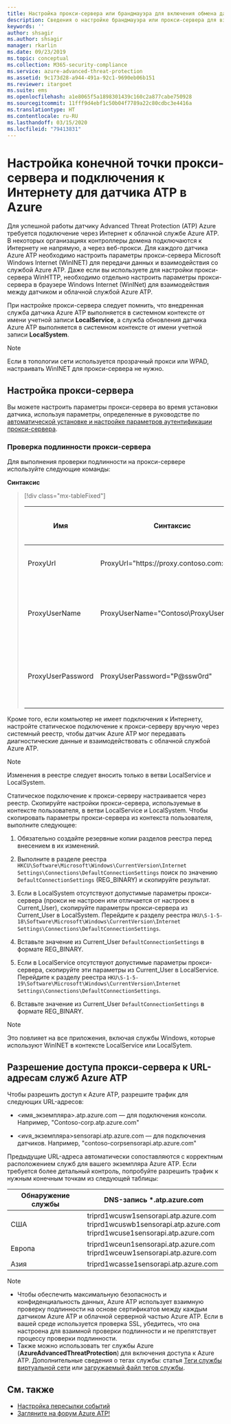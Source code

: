 ```yaml
---
title: Настройка прокси-сервера или брандмауэра для включения обмена данными между Azure ATP и датчиком
description: Сведения о настройке брандмауэра или прокси-сервера для взаимодействия облачной службы Azure ATP и датчиков Azure ATP
keywords: ''
author: shsagir
ms.author: shsagir
manager: rkarlin
ms.date: 09/23/2019
ms.topic: conceptual
ms.collection: M365-security-compliance
ms.service: azure-advanced-threat-protection
ms.assetid: 9c173d28-a944-491a-92c1-9690eb06b151
ms.reviewer: itargoet
ms.suite: ems
ms.openlocfilehash: a1e8065f5a1898301439c160c2a877cabe750928
ms.sourcegitcommit: 11fff9d4ebf1c50b04f7789a22c80cdbc3e4416a
ms.translationtype: HT
ms.contentlocale: ru-RU
ms.lasthandoff: 03/15/2020
ms.locfileid: "79413831"
---
```

# <a name="configure-endpoint-proxy-and-internet-connectivity-settings-for-your-azure-atp-sensor"></a>Настройка конечной точки прокси-сервера и подключения к Интернету для датчика ATP в Azure

Для успешной работы датчику Advanced Threat Protection (ATP) Azure требуется подключение через Интернет к облачной службе Azure ATP. В некоторых организациях контроллеры домена подключаются к Интернету не напрямую, а через веб-прокси. Для каждого датчика Azure ATP необходимо настроить параметры прокси-сервера Microsoft Windows Internet (WinINET) для передачи данных и взаимодействия со службой Azure ATP. Даже если вы используете для настройки прокси-сервера WinHTTP, необходимо отдельно настроить параметры прокси-сервера в браузере Windows Internet (WinINet) для взаимодействия между датчиком и облачной службой Azure ATP.

При настройке прокси-сервера следует помнить, что внедренная служба датчика Azure ATP выполняется в системном контексте от имени учетной записи **LocalService**, а служба обновления датчика Azure ATP выполняется в системном контексте от имени учетной записи **LocalSystem**.

> [!NOTE]
> Если в топологии сети используется прозрачный прокси или WPAD, настраивать WinINET для прокси-сервера не нужно.

## <a name="configure-the-proxy"></a>Настройка прокси-сервера

Вы можете настроить параметры прокси-сервера во время установки датчика, используя параметры, определенные в руководстве по [автоматической установке и настройке параметров аутентификации прокси-сервера](https://docs.microsoft.com/azure-advanced-threat-protection/atp-silent-installation#proxy-authentication).

### <a name="proxy-authentication"></a>Проверка подлинности прокси-сервера

Для выполнения проверки подлинности на прокси-сервере используйте следующие команды:

**Синтаксис**

> [!div class="mx-tableFixed"]
>
> |Имя|Синтаксис|Обязательно для автоматической установки?|Описание:|
> |-------------|----------|---------|---------|
> |ProxyUrl|ProxyUrl="https\://proxy.contoso.com:8080"|Нет|Указывает URL-адрес и номер порта прокси-сервера для датчика Azure ATP.|
> |ProxyUserName|ProxyUserName="Contoso\ProxyUser"|Нет|Если служба прокси-сервера требует проверки подлинности, укажите имя пользователя в формате "ДОМЕН\пользователь".|
> |ProxyUserPassword|ProxyUserPassword="P@ssw0rd"|Нет|Указывает пароль для имени пользователя прокси-сервера. * Учетные данные шифруются и хранятся локально датчиком Azure ATP.|

Кроме того, если компьютер не имеет подключения к Интернету, настройте статическое подключение к прокси-серверу вручную через системный реестр, чтобы датчик Azure ATP мог передавать диагностические данные и взаимодействовать с облачной службой Azure ATP.

> [!NOTE]
> Изменения в реестре следует вносить только в ветви LocalService и LocalSystem.

Статическое подключение к прокси-серверу настраивается через реестр. Скопируйте настройки прокси-сервера, используемые в контексте пользователя, в ветви LocalService и LocalSystem. Чтобы скопировать параметры прокси-сервера из контекста пользователя, выполните следующее:

1. Обязательно создайте резервные копии разделов реестра перед внесением в их изменений.

1. Выполните в разделе реестра `HKCU\Software\Microsoft\Windows\CurrentVersion\Internet Settings\Connections\DefaultConnectionSettings` поиск по значению `DefaultConnectionSettings` (REG_BINARY) и скопируйте результат.

1. Если в LocalSystem отсутствуют допустимые параметры прокси-сервера (прокси не настроен или отличается от настроек в Current_User), скопируйте параметры прокси-сервера из Current_User в LocalSystem. Перейдите к разделу реестра `HKU\S-1-5-18\Software\Microsoft\Windows\CurrentVersion\Internet Settings\Connections\DefaultConnectionSettings`.

1. Вставьте значение из Current_User `DefaultConnectionSettings` в формате REG_BINARY.

1. Если в LocalService отсутствуют допустимые параметры прокси-сервера, скопируйте эти параметры из Current_User в LocalService. Перейдите к разделу реестра `HKU\S-1-5-19\Software\Microsoft\Windows\CurrentVersion\Internet Settings\Connections\DefaultConnectionSettings`.

1. Вставьте значение из Current_User `DefaultConnectionSettings` в формате REG_BINARY.

> [!NOTE]
> Это повлияет на все приложения, включая службы Windows, которые используют WinINET в контексте LocalService или LocalSytem.

## <a name="enable-access-to-azure-atp-service-urls-in-the-proxy-server"></a>Разрешение доступа прокси-сервера к URL-адресам служб Azure ATP

Чтобы разрешить доступ к Azure ATP, разрешите трафик для следующих URL-адресов:

- \<имя_экземпляра>.atp.azure.com — для подключения консоли. Например, "Contoso-corp.atp.azure.com"

- \<иvя_экземпляра>sensorapi.atp.azure.com — для подключения датчиков. Например, "contoso-corpsensorapi.atp.azure.com"

Предыдущие URL-адреса автоматически сопоставляются с корректным расположением служб для вашего экземпляра Azure ATP. Если требуется более детальный контроль, попробуйте разрешить трафик к нужным конечным точкам из следующей таблицы:

|Обнаружение службы|DNS-запись *.atp.azure.com|
|----|----|
|США |triprd1wcusw1sensorapi.atp.azure.com<br>triprd1wcuswb1sensorapi.atp.azure.com<br>triprd1wcuse1sensorapi.atp.azure.com|
|Европа|triprd1wceun1sensorapi.atp.azure.com<br>triprd1wceuw1sensorapi.atp.azure.com|
|Азия|triprd1wcasse1sensorapi.atp.azure.com|

> [!NOTE]
>
> - Чтобы обеспечить максимальную безопасность и конфиденциальность данных, Azure ATP использует взаимную проверку подлинности на основе сертификатов между каждым датчиком Azure ATP и облачной серверной частью Azure ATP. Если в вашей среде используется проверка SSL, убедитесь, что она настроена для взаимной проверки подлинности и не препятствует процессу проверки подлинности.
> - Также можно использовать тег службы Azure (**AzureAdvancedThreatProtection**) для включения доступа к Azure ATP. Дополнительные сведения о тегах службы: статья [Теги службы виртуальной сети](https://docs.microsoft.com/azure/virtual-network/service-tags-overview) или [загружаемый файл тегов службы](https://www.microsoft.com/download/details.aspx?id=56519).

## <a name="see-also"></a>См. также

- [Настройка пересылки событий](configure-event-forwarding.md)
- [Загляните на форум Azure ATP!](https://aka.ms/azureatpcommunity)
